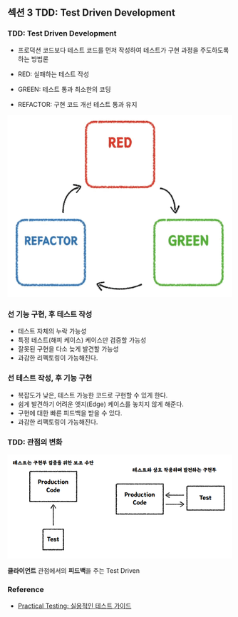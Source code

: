 ## 섹션 3 TDD: Test Driven Development

### TDD: Test Driven Development
- 프로덕션 코드보다 테스트 코드를 먼저 작성하여 테스트가 구현 과정을 주도하도록 하는 방법론

- RED: 실패하는 테스트 작성
- GREEN: 테스트 통과 최소한의 코딩
- REFACTOR: 구현 코드 개선 테스트 통과 유지

![](https://github.com/dididiri1/TIL/blob/main/TDD/images/02_01.gif?raw=true)

### 선 기능 구현, 후 테스트 작성

- 테스트 자체의 누락 가능성
- 특정 테스트(해피 케이스) 케이스만 검증할 가능성
- 잘못된 구현을 다소 늦게 발견할 가능성
- 과감한 리펙토링이 가능해진다.

### 선 테스트 작성, 후 기능 구현

- 복잡도가 낮은, 테스트 가능한 코드로 구현할 수 있게 한다.
- 쉽게 발견하기 어려운 엣지(Edge) 케이스를 놓치지 않게 해준다.
- 구현에 대한 빠른 피드백을 받을 수 있다.
- 과감한 리팩토링이 가능해진다.


### TDD: 관점의 변화

![](https://github.com/dididiri1/TIL/blob/main/TDD/images/03_01.png?raw=true)

**클라이언트** 관점에서의 **피드백**을 주는 Test Driven

### Reference
* [Practical Testing: 실용적인 테스트 가이드](https://inf.run/YLRXA)